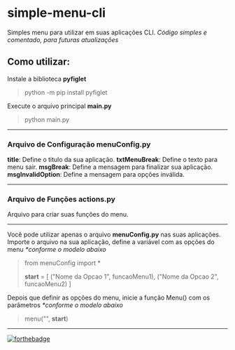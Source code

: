 # simple-menu-cli
Simples menu para utilizar em suas aplicações CLI.
_Código simples e comentado, para futuras atualizações_

## Como utilizar:
Instale a biblioteca **pyfiglet**

> python -m pip install pyfiglet

Execute o arquivo principal **main.py**

> python main.py

<HR>

### Arquivo de Configuração **menuConfig.py**
**title**: Define o titulo da sua aplicação.
**txtMenuBreak**: Define o texto para menu sair.
**msgBreak**: Define a mensagem para finalizar sua aplicação.
**msgInvalidOption**: Define a mensagem para opções inválida.

<HR>

### Arquivo de Funções **actions.py**
Arquivo para criar suas funções do menu.

<HR>

Você pode utilizar apenas o arquivo **menuConfig.py** nas suas aplicações. Importe o arquivo na sua aplicação, define a variável com as opções do menu _*conforme o modelo abaixo_

>from menuConfig import *
>
>**start** = [
>("Nome da Opcao 1", funcaoMenu1),
>("Nome da Opcao 2", funcaoMenu2)
>]


Depois que definir as opções do menu, inicie a função Menu() com os parâmetros _*conforme o modelo abaixo_

>menu("", **start**)

  <HR>

[![forthebadge](https://forthebadge.com/images/badges/made-with-python.svg)](https://forthebadge.com)